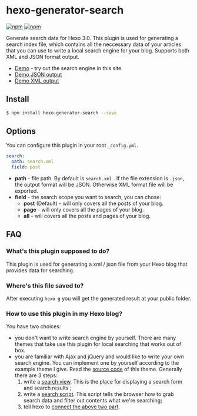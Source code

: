 # hexo-generator-search

[![npm](https://img.shields.io/npm/v/hexo-generator-search.svg)](https://www.npmjs.com/package/hexo-generator-search)
[![npm](https://img.shields.io/npm/dm/hexo-generator-search.svg)](https://www.npmjs.com/package/hexo-generator-search)

Generate search data for Hexo 3.0. This plugin is used for generating a search index file, which contains all the neccessary data of your articles that you can use to write a local search engine for your blog. Supports both XML and JSON format output.

- [Demo](http://www.hahack.com/hexo-theme-freemind-blog/) - try out the search engine in this site.
- [Demo JSON output](https://github.com/PaicHyperionDev/hexo-generator-search/blob/master/demo_output/search.json)
- [Demo XML output](https://github.com/PaicHyperionDev/hexo-generator-search/blob/master/demo_output/search.xml)

## Install

``` bash
$ npm install hexo-generator-search --save
```

## Options

You can configure this plugin in your root `_config.yml`.

``` yaml
search:
  path: search.xml
  field: post
```

- **path** - file path. By default is `search.xml` . If the file extension is `.json`, the output format will be JSON. Otherwise XML format file will be exported.
- **field** - the search scope you want to search, you can chose:
  * **post** (Default) - will only covers all the posts of your blog.
  * **page** - will only covers all the pages of your blog.
  * **all** - will covers all the posts and pages of your blog.

## FAQ

### What's this plugin supposed to do? 

This plugin is used for generating a xml / json file from your Hexo blog that provides data for searching.

### Where's this file saved to?

After executing `hexo g` you will get the generated result at your public folder.

### How to use this plugin in my Hexo blog?

You have two choices:

* you don't want to write search engine by yourself. There are many themes that take use this plugin for local searching that works out of box. 
* you are familiar with Ajax and jQuery and would like to write your own search engine. You can implement one by yourself according to the example theme I give. Read the [source code](https://github.com/wzpan/hexo-theme-freemind) of this theme. Generally there are 3 steps:
  1. write a [search view](https://github.com/wzpan/hexo-theme-freemind/blob/master/layout/_widget/search.ejs#L8). This is the place for displaying a search form and search results ;
  2. write a [search script](https://github.com/wzpan/hexo-theme-freemind/blob/master/source/js/search.js). This script tells the browser how to grab search data and filter out contents what we're searching;
  3. tell hexo to [connect the above two part](https://github.com/wzpan/hexo-theme-freemind/blob/master/layout/_partial/after_footer.ejs#L22).
